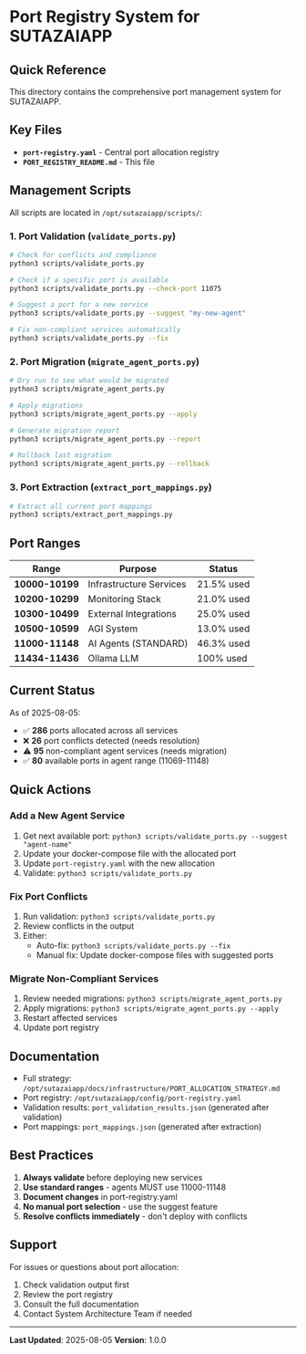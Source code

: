 # Port Registry System for SUTAZAIAPP

## Quick Reference

This directory contains the comprehensive port management system for SUTAZAIAPP.

## Key Files

- **`port-registry.yaml`** - Central port allocation registry
- **`PORT_REGISTRY_README.md`** - This file

## Management Scripts

All scripts are located in `/opt/sutazaiapp/scripts/`:

### 1. Port Validation (`validate_ports.py`)
```bash
# Check for conflicts and compliance
python3 scripts/validate_ports.py

# Check if a specific port is available
python3 scripts/validate_ports.py --check-port 11075

# Suggest a port for a new service
python3 scripts/validate_ports.py --suggest "my-new-agent"

# Fix non-compliant services automatically
python3 scripts/validate_ports.py --fix
```

### 2. Port Migration (`migrate_agent_ports.py`)
```bash
# Dry run to see what would be migrated
python3 scripts/migrate_agent_ports.py

# Apply migrations
python3 scripts/migrate_agent_ports.py --apply

# Generate migration report
python3 scripts/migrate_agent_ports.py --report

# Rollback last migration
python3 scripts/migrate_agent_ports.py --rollback
```

### 3. Port Extraction (`extract_port_mappings.py`)
```bash
# Extract all current port mappings
python3 scripts/extract_port_mappings.py
```

## Port Ranges

| Range | Purpose | Status |
|-------|---------|--------|
| **10000-10199** | Infrastructure Services | 21.5% used |
| **10200-10299** | Monitoring Stack | 21.0% used |
| **10300-10499** | External Integrations | 25.0% used |
| **10500-10599** | AGI System | 13.0% used |
| **11000-11148** | AI Agents (STANDARD) | 46.3% used |
| **11434-11436** | Ollama LLM | 100% used |

## Current Status

As of 2025-08-05:
- ✅ **286** ports allocated across all services
- ❌ **26** port conflicts detected (needs resolution)
- ⚠️ **95** non-compliant agent services (needs migration)
- ✅ **80** available ports in agent range (11069-11148)

## Quick Actions

### Add a New Agent Service
1. Get next available port: `python3 scripts/validate_ports.py --suggest "agent-name"`
2. Update your docker-compose file with the allocated port
3. Update `port-registry.yaml` with the new allocation
4. Validate: `python3 scripts/validate_ports.py`

### Fix Port Conflicts
1. Run validation: `python3 scripts/validate_ports.py`
2. Review conflicts in the output
3. Either:
   - Auto-fix: `python3 scripts/validate_ports.py --fix`
   - Manual fix: Update docker-compose files with suggested ports

### Migrate Non-Compliant Services
1. Review needed migrations: `python3 scripts/migrate_agent_ports.py`
2. Apply migrations: `python3 scripts/migrate_agent_ports.py --apply`
3. Restart affected services
4. Update port registry

## Documentation

- Full strategy: `/opt/sutazaiapp/docs/infrastructure/PORT_ALLOCATION_STRATEGY.md`
- Port registry: `/opt/sutazaiapp/config/port-registry.yaml`
- Validation results: `port_validation_results.json` (generated after validation)
- Port mappings: `port_mappings.json` (generated after extraction)

## Best Practices

1. **Always validate** before deploying new services
2. **Use standard ranges** - agents MUST use 11000-11148
3. **Document changes** in port-registry.yaml
4. **No manual port selection** - use the suggest feature
5. **Resolve conflicts immediately** - don't deploy with conflicts

## Support

For issues or questions about port allocation:
1. Check validation output first
2. Review the port registry
3. Consult the full documentation
4. Contact System Architecture Team if needed

---
**Last Updated**: 2025-08-05
**Version**: 1.0.0